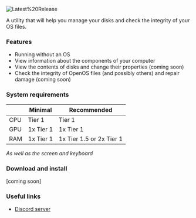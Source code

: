 ![Latest%20Release](https://img.shields.io/github/v/release/aqur1n/repairIt?include_prereleases&label=Latest%20Release&logo=github&sort=semver&style=for-the-badge&logoColor=white)

A utility that will help you manage your disks and check the integrity of your OS files.

### Features
* Running without an OS
* View information about the components of your computer
* View the contents of disks and change their properties (coming soon)
* Check the integrity of OpenOS files (and possibly others) and repair damage (coming soon)

### System requirements
|        | Minimal   | Recommended              |
|--------|-----------|--------------------------|
| CPU    | Tier 1    | Tier 1                   |
| GPU    | 1x Tier 1 | 1x Tier 1                |
| RAM    | 1x Tier 1 | 1x Tier 1.5 or 2x Tier 1 |

*As well as the screen and keyboard*

### Download and install
[coming soon]

### Useful links
* [Discord server](https://discord.gg/v4hC2z4ZHh)
